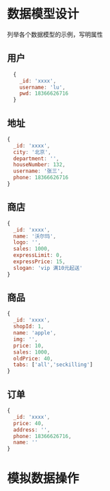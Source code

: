 # 数据模型设计

列举各个数据模型的示例，写明属性

## 用户
``` js
  {
    _id: 'xxxx',
    username: 'lu',
    pwd: 18366626716
  }

```

## 地址

``` js
{
  _id: 'xxxx',
  city: '北京',
  department: '',
  houseNumber: 132,
  username: '张三',
  phone: 18366626716
}


```
## 商店
``` js
{
  _id: 'xxxx',
  name: '沃尔玛',
  logo: '',
  sales: 1000,
  expressLimit: 0,
  expressPrice: 15,
  slogan: 'vip 满10元起送'
}


```


## 商品 
``` js
{
  _id: 'xxxx',
  shopId: 1,
  name: 'apple',
  img: '',
  price: 10,
  sales: 1000,
  oldPrice: 40,
  tabs: ['all','seckilling']
}


```

## 订单

``` js
{
  _id: 'xxxx',
  price: 40,
  address: '',
  phone: 18366626716,
  name: ''
}


```

# 模拟数据操作